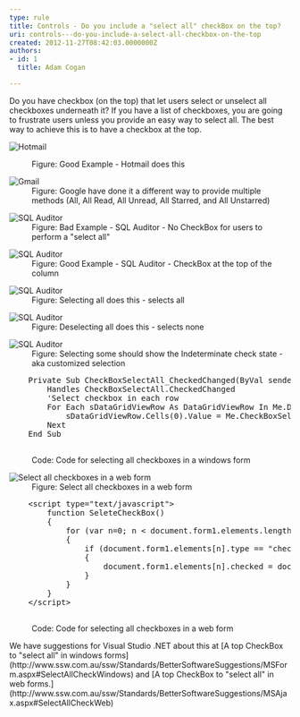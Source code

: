 ```yaml
---
type: rule
title: Controls - Do you include a "select all" checkBox on the top?
uri: controls---do-you-include-a-select-all-checkbox-on-the-top
created: 2012-11-27T08:42:03.0000000Z
authors:
- id: 1
  title: Adam Cogan

---
```


 
Do you have checkbox (on the top) that let users select or unselect all checkboxes underneath it? If you have a list of checkboxes, you are going to frustrate users unless you provide an easy way to select all. The best way to achieve this is to have a checkbox at the top.
   ​<dl class="goodImage"><dt><img alt="Hotmail" src="http&#58;//www.ssw.com.au/ssw/Standards/Rules/Images/HotmailSelectAll.gif"></dt>
<dd>Figure&#58; Good Example - Hotmail does this</dd></dl><dl class="image"><dt><img alt="Gmail" src="http&#58;//www.ssw.com.au/ssw/Standards/Rules/Images/GmailSelectAll.gif"></dt>
<dd>Figure&#58; Google have done it a different way to provide multiple methods (All, All Read, All Unread, All Starred, and All Unstarred)</dd></dl><dl class="badImage"><dt><img alt="SQL Auditor" src="http&#58;//www.ssw.com.au/ssw/Standards/Rules/Images/SQLAuditorSelectAll_Bad.jpg"></dt>
<dd>Figure&#58; Bad Example - SQL Auditor - No CheckBox for users to perform a &quot;select all&quot;</dd></dl><dl class="goodImage"><dt><img alt="SQL Auditor" src="http&#58;//www.ssw.com.au/ssw/Standards/Rules/Images/SQLAuditorSelectAll_good.jpg"></dt>
<dd>Figure&#58; Good Example - SQL Auditor - CheckBox at the top of the column</dd></dl><dl class="image"><dt><a name="SelectAll_MoreDetails"></a><img alt="SQL Auditor" src="http&#58;//www.ssw.com.au/ssw/Standards/Rules/Images/SQLAuditorSelectAll_All.jpg"></dt>
<dd>Figure&#58; Selecting all does this - selects all</dd></dl><dl class="image"><dt><img alt="SQL Auditor" src="http&#58;//www.ssw.com.au/ssw/Standards/Rules/Images/SQLAuditorSelectAll_None.jpg"></dt>
<dd>Figure&#58; Deselecting all does this - selects none</dd></dl><dl class="image"><dt><img alt="SQL Auditor" src="http&#58;//www.ssw.com.au/ssw/Standards/Rules/Images/SQLAuditorSelectAll_Customize.jpg"></dt>
<dd>Figure&#58; Selecting some should show the Indeterminate check state - aka customized selection</dd></dl><dl class="code"><dt><pre>    Private Sub CheckBoxSelectAll_CheckedChanged(ByVal sender As System.Object, ByVal e As System.EventArgs) _
        Handles CheckBoxSelectAll.CheckedChanged
        'Select checkbox in each row
        For Each sDataGridViewRow As DataGridViewRow In Me.DataGridViewCustomer.Rows
            sDataGridViewRow.Cells(0).Value = Me.CheckBoxSelectAll.Checked
        Next
    End Sub
                        </pre></dt>
<dd>Code&#58; Code for selecting all checkboxes in a windows form</dd></dl><dl class="image"><dt><img alt="Select all checkboxes in a web form" src="http&#58;//www.ssw.com.au/ssw/Standards/Rules/Images/SelectAllCheckBox_Web.jpg"></dt>
<dd>Figure&#58; Select all checkboxes in a web form</dd></dl><dl class="code"><dt><pre>    &lt;script type=&quot;text/javascript&quot;&gt;
        function SeleteCheckBox()
        &#123;                 
            for (var n=0; n &lt; document.form1.elements.length; n++) 
            &#123;
                if (document.form1.elements[n].type == &quot;checkbox&quot; &amp;&amp; document.form1.elements[n].name == &quot;gridview&quot;)
                &#123;
                    document.form1.elements[n].checked = document.getElementById(&quot;CheckBoxAll&quot;).checked; 
                &#125;
            &#125;
        &#125;    
    &lt;/script&gt;
                        </pre></dt>
<dd>Code&#58; Code for selecting all checkboxes in a web form</dd></dl>
We have suggestions for Visual Studio .NET about this at [A top CheckBox to "select all" in windows forms](http&#58;//www.ssw.com.au/ssw/Standards/BetterSoftwareSuggestions/MSForm.aspx#SelectAllCheckWindows) and [A top CheckBox to "select all" in web forms.](http&#58;//www.ssw.com.au/ssw/Standards/BetterSoftwareSuggestions/MSAjax.aspx#SelectAllCheckWeb)

